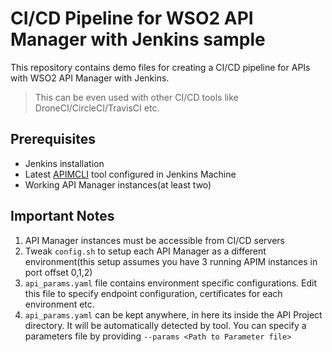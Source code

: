 # CI/CD Pipeline for WSO2 API Manager with Jenkins sample

This repository contains demo files for creating a CI/CD pipeline for APIs with WSO2 API Manager with Jenkins.

> This can be even used with other CI/CD tools like DroneCI/CircleCI/TravisCI etc.

## Prerequisites

- Jenkins installation
- Latest [APIMCLI](https://github.com/wso2/product-apim-tooling/releases) tool configured in Jenkins Machine
- Working API Manager instances(at least two)

## Important Notes

1. API Manager instances must be accessible from CI/CD servers
2. Tweak `config.sh` to setup each API Manager as a different environment(this setup assumes you have 3 running APIM instances in port offset 0,1,2)
3. `api_params.yaml` file contains environment specific configurations. Edit this file to specify endpoint configuration, certificates for each environment etc.
4. `api_params.yaml` can be kept anywhere, in here its inside the API Project directory. It will be automatically detected by tool. You can specify a parameters file by providing `--params <Path to Parameter file>`
